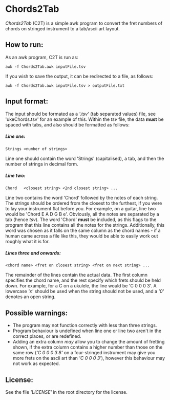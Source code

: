 # Chords2Tab
_Chords2Tab_ (C2T) is a simple awk program to convert the fret numbers of chords on stringed instrument to a tab/ascii art layout.

## How to run:
As an awk program, C2T is run as:

	awk -f Chords2Tab.awk inputFile.tsv

If you wish to save the output, it can be redirected to a file, as follows:

	awk -f Chords2Tab.awk inputFile.tsv > outputFile.txt

## Input format:
The input should be formated as a _'.tsv'_ (tab separated values) file, see 'ukeChords.tsv' for an example of this.
Within the _tsv_ file, the data **must** be spaced with tabs, and also should be formatted as follows:

##### Line one:
	Strings	<number of strings>
Line one should contain the word 'Strings' (capitalised), a tab, and then the number of strings in decimal form.

##### Line two:
	Chord	<closest string> <2nd closest string> ...
Line two contains the word 'Chord' followed by the notes of each string. The strings should be ordered from the closest to the furthest, if you were to lay your instrument flat before you. For example, on a guitar, line two would be 'Chord	E	A	D	G	B	e'. Obviously, all the notes are separated by a tab (hence _tsv_).
The word 'Chord' **must** be included, as this flags to the program that this line contains all the notes for the strings. Additionally, this word was chosen as it falls on the same column as the chord names - if a human came across a file like this, they would be able to easily work out roughly what it is for.

##### Lines three and onwards:
	<chord name> <fret on closest string> <fret on next string> ...
The remainder of the lines contain the actual data. The first column specifies the chord name, and the rest specify which frets should be held down. For example, for a C on a ukulele, the line would be 'C	0	0	0	3'.
A lowercase _'x'_ should be used when the string should not be used, and a _'0'_ denotes an open string.

## Possible warnings:
* The program may not function correctly with less than three strings.
* Program behaviour is undefined when line one or line two aren't in the correct places, or are redefined.
* Adding an extra column _may_ allow you to change the amount of fretting shown, if the extra column contains a higher number than those on the same row (_'C	0	0	0	3	8'_ on a four-stringed instrument may give you more frets on the ascii art than _'C 0 0 0 3'_), however this behaviour may not work as expected.

## License:
See the file _'LICENSE'_ in the root directory for the license.
